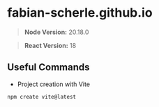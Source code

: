 # fabian-scherle.github.io

> **Node Version:** 20.18.0

> **React Version:** 18

## Useful Commands

* Project creation with Vite 

~~~
npm create vite@latest
~~~
